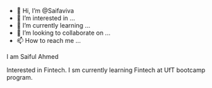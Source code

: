 - 👋 Hi, I’m @Saifaviva
- 👀 I’m interested in ...
- 🌱 I’m currently learning ...
- 💞️ I’m looking to collaborate on ...
- 📫 How to reach me ...

<!---
Saifaviva/Saifaviva is a ✨ special ✨ repository because its `README.md` (this file) appears on your GitHub profile.
You can click the Preview link to take a look at your changes.
---> I am Saiful Ahmed
Interested in Fintech.
I sm currently learning Fintech at UfT bootcamp program.
